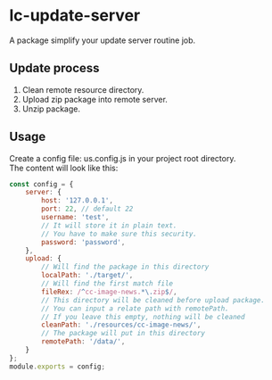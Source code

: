 # lc-update-server
A package simplify your update server routine job.

## Update process
1. Clean remote resource directory.
2. Upload zip package into remote server.
3. Unzip package.

## Usage
Create a config file: us.config.js in your project root directory.<br>
The content will look like this: 
```js
const config = {
    server: {
        host: '127.0.0.1',
        port: 22, // default 22
        username: 'test',
        // It will store it in plain text.
        // You have to make sure this security.
        password: 'password',
    },
    upload: {
        // Will find the package in this directory
        localPath: './target/',
        // Will find the first match file
        fileRex: /^cc-image-news.*\.zip$/,
        // This directory will be cleaned before upload package.
        // You can input a relate path with remotePath.
        // If you leave this empty, nothing will be cleaned
        cleanPath: './resources/cc-image-news/',
        // The package will put in this directory
        remotePath: '/data/',
    }
};
module.exports = config;
```